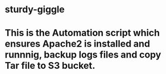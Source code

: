 # sturdy-giggle

# This is the Automation script which ensures Apache2 is installed and runnnig, backup logs files and copy Tar file to S3 bucket.
